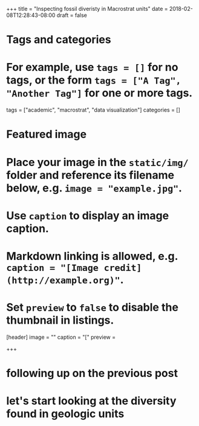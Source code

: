 +++
title = "Inspecting fossil diveristy in Macrostrat units"
date = 2018-02-08T12:28:43-08:00
draft = false

# Tags and categories
# For example, use `tags = []` for no tags, or the form `tags = ["A Tag", "Another Tag"]` for one or more tags.
tags = ["academic", "macrostrat", "data visualization"]
categories = []

# Featured image
# Place your image in the `static/img/` folder and reference its filename below, e.g. `image = "example.jpg"`.
# Use `caption` to display an image caption.
#   Markdown linking is allowed, e.g. `caption = "[Image credit](http://example.org)"`.
# Set `preview` to `false` to disable the thumbnail in listings.
[header]
image = ""
caption = "["
preview = 

+++

# following up on the previous post
# let's start looking at the diversity found in geologic units
